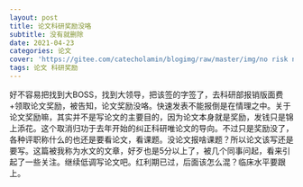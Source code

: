 ```yaml
---
layout: post
title: 论文科研奖励没咯
subtitle: 没有就删除
date: 2021-04-23
categories: 论文
cover: 'https://gitee.com/catecholamin/blogimg/raw/master/img/no risk no reward.jpeg'
tags: 论文 科研奖励
---
```


好不容易把找到大BOSS，找到大领导，把该签的字签了，去科研部报销版面费+领取论文奖励，被告知，论文奖励没咯。快速发表不能报倒是在情理之中。关于论文奖励嘛，其实并不是写论文的主要目的，因为论文本身就是奖励，发钱只是锦上添花。这个取消归功于去年开始的纠正科研唯论文的导向。不过只是奖励没了，各种评职称什么的也还是要看论文，看课题。没论文报啥课题？所以论文该写还是要写。这篇被我称为水文的文章，好歹也是5分以上了，被几个同事问起，看来引起了一些关注。继续低调写论文吧。红利期已过，后面该怎么混？临床水平要跟上。


